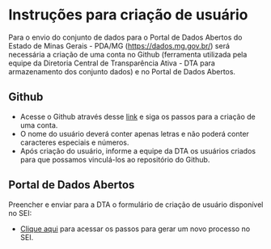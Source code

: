 # Instruções para criação de usuário


Para o envio do conjunto de dados para o Portal de Dados Abertos do Estado de Minas Gerais - PDA/MG (https://dados.mg.gov.br/) será necessária a criação de uma conta no Github (ferramenta utilizada pela equipe da Diretoria Central de Transparência Ativa - DTA para armazenamento dos conjunto dados) e no Portal de Dados Abertos.

## Github

  - Acesse o Github através desse [link](https://github.com/signup?source=login) e siga os passos para a criação de uma conta.
  - O nome do usuário deverá conter apenas letras e não poderá conter caracteres especiais e números.
  - Após criação do usuário, informe a equipe da DTA os usuários criados para que possamos vinculá-los ao repositório do Github.

## Portal de Dados Abertos

Preencher e enviar para a DTA o formulário de criação de usuário disponível no SEI:

- [Clique aqui](https://transparencia-mg.github.io/manual-dados-mg/0.1/2.%20Ciclo%20de%20publica%C3%A7%C3%A3o%20de%20dados/015_solicitacao_cadastro/) para acessar os passos para gerar um novo processo no SEI.
